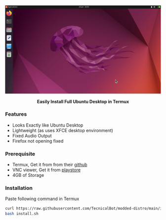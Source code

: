 <p align="center"><img src="./theme/images/ubuntu.png"></p>
<p align="center"><b>Easily Install Full Ubuntu Desktop in Termux</b></p>

### Features
- Looks Exactly like Ubuntu Desktop
- Lightweight (as uses XFCE desktop environment)
- Fixed Audio Output 
- Firefox not opening fixed

### Prerequisite
- Termux, Get it from from their <a href="https://github.com/termux/termux-app/releases/latest">github</a>
- VNC viewer, Get it from  <a href="https://play.google.com/store/apps/details?id=com.realvnc.viewer.android">playstore</a>
- 4GB of Storage

### Installation
Paste following command in Termux
```bash
curl https://raw.githubusercontent.com/TecnicalBot/modded-distro/main/install.sh >> install.sh
bash install.sh
```
